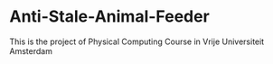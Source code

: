 # Anti-Stale-Animal-Feeder
This is the project of Physical Computing Course in Vrije Universiteit Amsterdam
